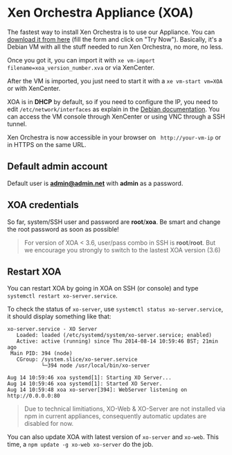 # Xen Orchestra Appliance (XOA)

The fastest way to install Xen Orchestra is to use our Appliance. You can [download it from here](https://xen-orchestra.com/) (fill the form and click on "Try Now"). Basically, it's a Debian VM with all the stuff needed to run Xen Orchestra, no more, no less.

Once you got it, you can import it with `xe vm-import filename=xoa_version_number.xva` or via XenCenter.

After the VM is imported, you just need to start it with a `xe vm-start vm=XOA` or with XenCenter.

XOA is in **DHCP** by default, so if you need to configure the IP, you need to edit `/etc/network/interfaces` as explain in the [Debian documentation](https://wiki.debian.org/NetworkConfiguration#Configuring_the_interface_manually). You can access the VM console through XenCenter or using VNC through a SSH tunnel.

Xen Orchestra is now accessible in your browser on ` http://your-vm-ip` or in HTTPS on the same URL.

## Default admin account

Default user is **admin@admin.net** with **admin** as a password.

## XOA credentials

So far, system/SSH user and password are **root**/**xoa**. Be smart and change the root password as soon as possible!

> For version of XOA < 3.6, user/pass combo in SSH is **root**/**root**. But we encourage you strongly to switch to the lastest XOA version (3.6)

## Restart XOA

You can restart XOA by going in XOA on SSH (or console) and type `systemctl restart xo-server.service`.

To check the status of `xo-server`, use `systemctl status xo-server.service`, it should display something like that:

```
xo-server.service - XO Server
   Loaded: loaded (/etc/systemd/system/xo-server.service; enabled)
   Active: active (running) since Thu 2014-08-14 10:59:46 BST; 21min ago
 Main PID: 394 (node)
   CGroup: /system.slice/xo-server.service
           └─394 node /usr/local/bin/xo-server

Aug 14 10:59:46 xoa systemd[1]: Starting XO Server...
Aug 14 10:59:46 xoa systemd[1]: Started XO Server.
Aug 14 10:59:48 xoa xo-server[394]: WebServer listening on http://0.0.0.0:80
```

> Due to technical limitiations, XO-Web & XO-Server are not installed via npm in current appliances, consequently automatic updates are disabled for now.

You can also update XOA with latest version of `xo-server` and `xo-web`. This time, a `npm update -g xo-web xo-server` do the job.
